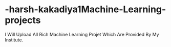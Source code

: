 # -harsh-kakadiya1Machine-Learning-projects
I Will Upload All Rich Machine Learning Projet Which Are Provided By My Institute.
